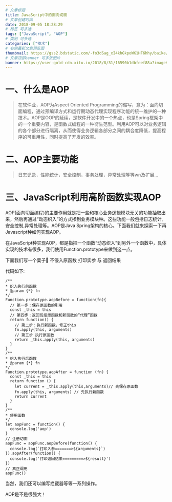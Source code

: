 ```yaml
---
# 文章标题
title: JavaScript中的面向切面
# 文章创建时间
date: 2018-09-05 18:28:29
# 标签 可多选
tags: ["JavaScript", "AOP"]
# 类别 可多选
categories: ["技术"]
# 右侧最新文章预览图
thumbnail: https://gss2.bdstatic.com/-fo3dSag_xI4khGkpoWK1HF6hhy/baike/c0%3Dbaike80%2C5%2C5%2C80%2C26/sign=892cd34586d6277ffd1f3a6a49517455/b90e7bec54e736d12103cbf69a504fc2d562693f.jpg
# 文章顶部banner 可多张图片
banner: https://user-gold-cdn.xitu.io/2018/8/31/16590b1dbfeef88a?imageView2/1/w/1304/h/734/q/85/format/webp/interlace/1
---
```


一、什么是AOP
===========
>在软件业，AOP为Aspect Oriented Programming的缩写，意为：面向切面编程，通过预编译方式和运行期动态代理实现程序功能的统一维护的一种技术。AOP是OOP的延续，是软件开发中的一个热点，也是Spring框架中的一个重要内容，是函数式编程的一种衍生范型。利用AOP可以对业务逻辑的各个部分进行隔离，从而使得业务逻辑各部分之间的耦合度降低，提高程序的可重用性，同时提高了开发的效率。

二、AOP主要功能
============
>日志记录，性能统计，安全控制，事务处理，异常处理等等wn及扩展...

三、JavaScript利用高阶函数实现AOP
=============================
AOP(面向切面编程)的主要作用就是把一些和核心业务逻辑模块无关的功能抽取出来，然后再通过“动态织入”的方式掺到业务模块种。这些功能一般包括日志统计,安全控制,异常处理等。AOP是Java Spring架构的核心。下面我们就来探索一下再Javascript种如何实现AOP。

在JavaScript种实现AOP，都是指把一个函数“动态织入”到另外一个函数中，具体实现的技术有很多，我们使用Function.prototype来做到这一点。

下面我们写一个栗子🌰 不侵入原函数 打印实参 与 返回结果

代码如下:

```
/**
* 织入执行前函数
* @param {*} fn 
*/
Function.prototype.aopBefore = function(fn){
  // 第一步：保存原函数的引用
  const _this = this
  // 第四步：返回包括原函数和新函数的“代理”函数
  return function() {
    // 第二步：执行新函数，修正this
    fn.apply(this, arguments)
    // 第三步 执行原函数
    return _this.apply(this, arguments)
  }
}
/**
* 织入执行后函数
* @param {*} fn 
*/
Function.prototype.aopAfter = function (fn) {
  const _this = this
  return function () {
    let current = _this.apply(this,arguments)// 先保存原函数
    fn.apply(this, arguments) // 先执行新函数
    return current
  }
}
/**
* 使用函数
*/
let aopFunc = function() {
  console.log('aop')
}
// 注册切面
aopFunc = aopFunc.aopBefore(function() {
  console.log(`打印入参=======>${arguments}`)
}).aopAfter(function() {
  console.log('打印返回结果=========>${result}')
})
// 真正调用
aopFunc()
```

当然，我们还可以编写拦截器等等一系列操作。

AOP是不是很强大！